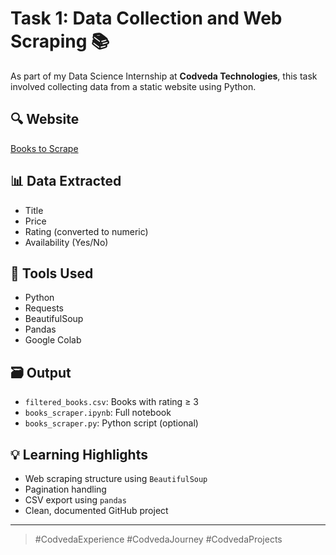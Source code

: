 # Task 1: Data Collection and Web Scraping 📚

As part of my Data Science Internship at **Codveda Technologies**, this task involved collecting data from a static website using Python.

## 🔍 Website
[Books to Scrape](http://books.toscrape.com)

## 📊 Data Extracted
- Title
- Price
- Rating (converted to numeric)
- Availability (Yes/No)

## 🧰 Tools Used
- Python
- Requests
- BeautifulSoup
- Pandas
- Google Colab

## 🗃️ Output
- `filtered_books.csv`: Books with rating ≥ 3
- `books_scraper.ipynb`: Full notebook
- `books_scraper.py`: Python script (optional)

## 💡 Learning Highlights
- Web scraping structure using `BeautifulSoup`
- Pagination handling
- CSV export using `pandas`
- Clean, documented GitHub project

---

> #CodvedaExperience #CodvedaJourney #CodvedaProjects
